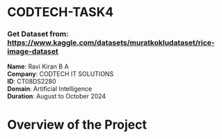 # CODTECH-TASK4

### Get Dataset from: https://www.kaggle.com/datasets/muratkokludataset/rice-image-dataset

**Name**: Ravi Kiran B A\
**Company**: CODTECH IT SOLUTIONS\
**ID**: CT08DS2280\
**Domain**: Artificial Intelligence\
**Duration**: August to October 2024

# Overview of the Project

